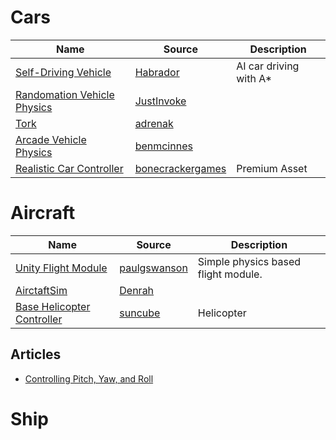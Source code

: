 
# Cars
| Name | Source | Description  |
| --- | --- | --- | 
|[Self-Driving Vehicle](https://github.com/Habrador/Self-driving-vehicle)|[Habrador](https://github.com/Habrador)| AI car driving with A*
|[Randomation Vehicle Physics](https://github.com/JustInvoke/Randomation-Vehicle-Physics)|[JustInvoke](https://github.com/JustInvoke)|
|[Tork](https://github.com/adrenak/Tork)|[adrenak](https://github.com/adrenak)|
|[Arcade Vehicle Physics](https://github.com/benmcinnes/ArcadeVehiclePhysics)|[benmcinnes](https://github.com/benmcinnes)|
|[Realistic Car Controller](https://assetstore.unity.com/packages/tools/physics/realistic-car-controller-16296)|[bonecrackergames](http://www.bonecrackergames.com/realistic-car-controller/)| Premium Asset

# Aircraft
| Name | Source | Description  |
| --- | --- | --- | 
|[Unity Flight Module](https://github.com/paulgswanson/UnityFlightModule)|[paulgswanson](https://github.com/paulgswanson)| Simple physics based flight module.
|[AirctaftSim](https://github.com/Denrah/AirctaftSim)|[Denrah](https://github.com/Denrah)|
|[Base Helicopter Controller](https://github.com/suncube/Base-Helicopter-Controller)|[suncube](https://github.com/suncube)| Helicopter

## Articles
* [Controlling Pitch, Yaw, and Roll](https://www.gamedev.net/forums/topic/668911-controlling-pitch-yaw-and-roll-of-an-airplane/)
# Ship
